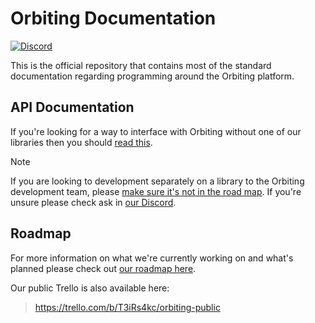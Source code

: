 # Orbiting Documentation

[![Discord](https://img.shields.io/discord/1226968306221846588)](https://discord.gg/sg8jHb2cU7)

This is the official repository that contains most of the standard documentation regarding programming around the Orbiting platform.

## API Documentation

If you're looking for a way to interface with Orbiting without one of our libraries then you should [read this](docs/api.md).

> [!NOTE]
> If you are looking to development separately on a library to the Orbiting development team, please [make sure it's not in the road map](ROADMAP.md). If you're unsure please check ask in [our Discord](https://discord.gg/sg8jHb2cU7).

## Roadmap

For more information on what we're currently working on and what's planned please check out [our roadmap here](ROADMAP.md).

Our public Trello is also available here:

> https://trello.com/b/T3iRs4kc/orbiting-public
